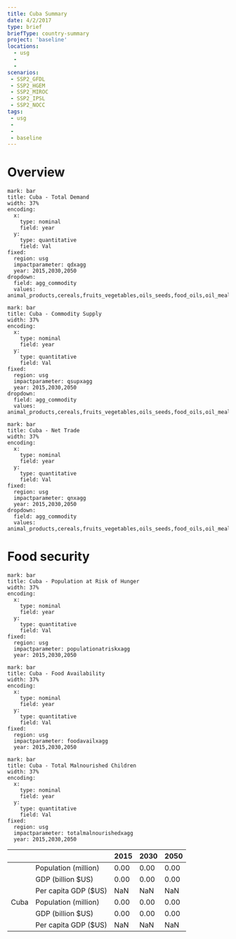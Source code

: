 ```yaml
---
title: Cuba Summary
date: 4/2/2017
type: brief
briefType: country-summary
project: 'baseline'
locations:
  - usg
  - 
  - 
scenarios:
 - SSP2_GFDL
 - SSP2_HGEM
 - SSP2_MIROC
 - SSP2_IPSL
 - SSP2_NOCC
tags:
 - usg
 - 
 - 
 - baseline
---
```

# Overview 

```chart
mark: bar
title: Cuba - Total Demand
width: 37%
encoding:
  x:
    type: nominal
    field: year
  y:
    type: quantitative
    field: Val
fixed:
  region: usg
  impactparameter: qdxagg
  year: 2015,2030,2050
dropdown:
  field: agg_commodity
  values: animal_products,cereals,fruits_vegetables,oils_seeds,food_oils,oil_meals,other,pulses,roots_tubers,sugar
```

```chart
mark: bar
title: Cuba - Commodity Supply
width: 37%
encoding:
  x:
    type: nominal
    field: year
  y:
    type: quantitative
    field: Val
fixed:
  region: usg
  impactparameter: qsupxagg
  year: 2015,2030,2050
dropdown:
  field: agg_commodity
  values: animal_products,cereals,fruits_vegetables,oils_seeds,food_oils,oil_meals,other,pulses,roots_tubers,sugar
```

```chart
mark: bar
title: Cuba - Net Trade
width: 37%
encoding:
  x:
    type: nominal
    field: year
  y:
    type: quantitative
    field: Val
fixed:
  region: usg
  impactparameter: qnxagg
  year: 2015,2030,2050
dropdown:
  field: agg_commodity
  values: animal_products,cereals,fruits_vegetables,oils_seeds,food_oils,oil_meals,other,pulses,roots_tubers,sugar
```

# Food security

```chart
mark: bar
title: Cuba - Population at Risk of Hunger
width: 37%
encoding:
  x:
    type: nominal
    field: year
  y:
    type: quantitative
    field: Val
fixed:
  region: usg
  impactparameter: populationatriskxagg
  year: 2015,2030,2050
```

```chart
mark: bar
title: Cuba - Food Availability
width: 37%
encoding:
  x:
    type: nominal
    field: year
  y:
    type: quantitative
    field: Val
fixed:
  region: usg
  impactparameter: foodavailxagg
  year: 2015,2030,2050
```

```chart
mark: bar
title: Cuba - Total Malnourished Children
width: 37%
encoding:
  x:
    type: nominal
    field: year
  y:
    type: quantitative
    field: Val
fixed:
  region: usg
  impactparameter: totalmalnourishedxagg
  year: 2015,2030,2050
```

|   |   | 2015 | 2030 | 2050 |
|---|---|---|---|---|
|  | Population (million) | 0.00 | 0.00 | 0.00 |
|  | GDP (billion $US) | 0.00 | 0.00 | 0.00 |
|  | Per capita GDP ($US) | NaN | NaN | NaN |
| Cuba | Population (million) | 0.00 | 0.00 | 0.00 |
|  | GDP (billion $US) | 0.00 | 0.00 | 0.00 |
|  | Per capita GDP ($US) | NaN| NaN| NaN|